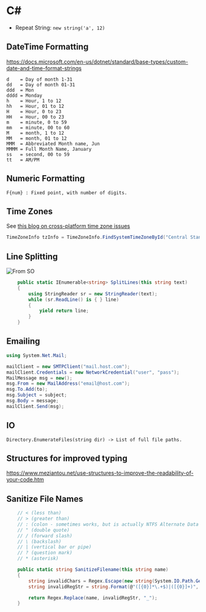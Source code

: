 # C\#

- Repeat String: `new string('a', 12)`


## DateTime Formatting

<https://docs.microsoft.com/en-us/dotnet/standard/base-types/custom-date-and-time-format-strings>

```
d    = Day of month 1-31
dd   = Day of month 01-31
ddd  = Mon
dddd = Monday
h    = Hour, 1 to 12
hh   = Hour, 01 to 12
H    = Hour, 0 to 23
HH   = Hour, 00 to 23
m    = minute, 0 to 59
mm   = minute, 00 to 60
M    = month, 1 to 12
MM   = month, 01 to 12
MMM  = Abbreviated Month name, Jun
MMMM = Full Month Name, January
ss   = second, 00 to 59
tt   = AM/PM
```

## Numeric Formatting

```
F{num} : Fixed point, with number of digits.
```

## Time Zones

See [this blog on cross-platform time zone issues](https://devblogs.microsoft.com/dotnet/cross-platform-time-zones-with-net-core/)

```C#
TimeZoneInfo tzInfo = TimeZoneInfo.FindSystemTimeZoneById("Central Standard Time");
```

## Line Splitting

![From SO](https://stackoverflow.com/a/6873727/5932184)

```c#
    public static IEnumerable<string> SplitLines(this string text)
    {
        using StringReader sr = new StringReader(text);
        while (sr.ReadLine() is { } line)
        {
            yield return line;
        }
    }
```

## Emailing

```C#
using System.Net.Mail;

mailClient = new SMTPClient("mail.host.com");
mailClient.Credentials = new NetworkCredential("user", "pass");
MailMessage msg = new();
msg.From = new MailAddress("email@host.com");
msg.To.Add(to);
msg.Subject = subject;
msg.Body = message;
mailClient.Send(msg);
```

## IO

```
Directory.EnumerateFiles(string dir) -> List of full file paths.
```

## Structures for improved typing

<https://www.meziantou.net/use-structures-to-improve-the-readability-of-your-code.htm>

## Sanitize File Names

```csharp
    // < (less than)
    // > (greater than)
    // : (colon - sometimes works, but is actually NTFS Alternate Data Streams)
    // " (double quote)
    // / (forward slash)
    // \ (backslash)
    // | (vertical bar or pipe)
    // ? (question mark)
    // * (asterisk)

    public static string SanitizeFilename(this string name)
    {
        string invalidChars = Regex.Escape(new string(System.IO.Path.GetInvalidFileNameChars()));
        string invalidRegStr = string.Format(@"([{0}]*\.+$)|([{0}]+)", invalidChars);

        return Regex.Replace(name, invalidRegStr, "_");
    }
```
